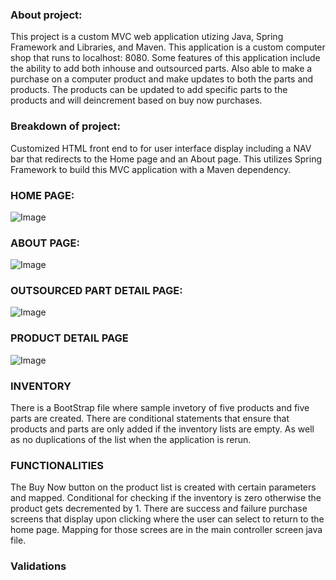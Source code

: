### About project:
This project is a custom MVC web application utizing Java, Spring Framework and Libraries, and Maven. This application is a custom computer shop that runs to localhost: 8080. Some features of this application include the ability to add both inhouse and outsourced parts. Also able to make a purchase on a computer product and make updates to both the parts and products. The products can be updated to add specific parts to the products and will deincrement based on buy now purchases. 

### Breakdown of project:

Customized HTML front end to for user interface display including a NAV bar that redirects to the Home page and an About page. This utilizes Spring Framework to build this MVC application with a Maven dependency. 

### HOME PAGE:

![Image](https://github.com/user-attachments/assets/a4d2caaf-bcda-42a5-8158-f3298ab9309d)

### ABOUT PAGE:

![Image](https://github.com/user-attachments/assets/ee397071-29ca-4ce8-92ca-e61e20c01598)

### OUTSOURCED PART DETAIL PAGE:

![Image](https://github.com/user-attachments/assets/ebfce28e-d3d9-4b16-88fd-5ee45775c77c)

### PRODUCT DETAIL PAGE

![Image](https://github.com/user-attachments/assets/32af6715-799b-4fd6-a889-9bd8110dcb4d)

### INVENTORY

There is a BootStrap file where sample invetory of five products and five parts are created. There are conditional statements that ensure that products and parts are only added if the inventory lists are empty. As well as no duplications of the list when the application is rerun. 

### FUNCTIONALITIES

The Buy Now button on the product list is created with certain parameters and mapped. Conditional for checking if the inventory is zero otherwise the product gets decremented by 1. There are success and failure purchase screens that display upon clicking where the user can select to return to the home page. Mapping for those screes are in the main controller screen java file. 

### Validations

